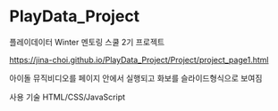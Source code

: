 # PlayData_Project
플레이데이터 Winter 멘토링 스쿨 2기 프로젝트 


https://jina-choi.github.io/PlayData_Project/Project/project_page1.html


아이돌 뮤직비디오를 페이지 안에서 실행되고 화보를 슬라이드형식으로 보여짐

사용 기술 HTML/CSS/JavaScript 
